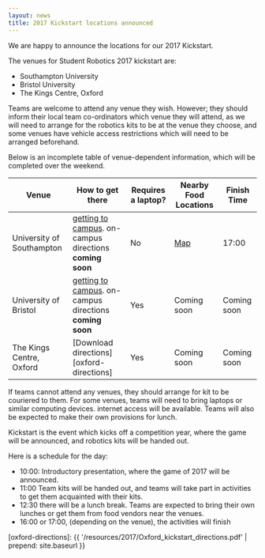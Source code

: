 ```yaml
---
layout: news
title: 2017 Kickstart locations announced
---
```


We are happy to announce the locations for our 2017 Kickstart.

The venues for Student Robotics 2017 kickstart are:

- Southampton University
- Bristol University
- The Kings Centre, Oxford

Teams are welcome to attend any venue they wish. However; they should inform their local team co-ordinators which venue they will attend, as we will need to arrange for the robotics kits to be at the venue they choose, and some venues have vehicle access restrictions which will need to be arranged beforehand.

Below is an incomplete table of venue-dependent information, which will be completed over the weekend.

| Venue                     | How to get there                                     | Requires a laptop? | Nearby Food Locations | Finish Time |
|---------------------------|------------------------------------------------------|--------------------|-----------------------|-------------|
| University of Southampton | [getting to campus][soton-campus-directions]. on-campus directions **coming soon** | No                 | [Map][soton-food-map] | 17:00 |
| University of Bristol     | [getting to campus][bris-campus-directions]. on-campus directions **coming soon** | Yes                | Coming soon  | Coming soon |
| The Kings Centre, Oxford  | [Download directions][oxford-directions]             | Yes                | Coming soon | Coming soon |

If teams cannot attend any venues, they should arrange for kit to be couriered to them. For some venues, teams will need to bring laptops or similar computing devices. internet access will be available. Teams will also be expected to make their own provisions for lunch.

Kickstart is the event which kicks off a competition year, where the game will be announced, and robotics kits will be handed out.

Here is a schedule for the day:

- 10:00: Introductory presentation, where the game of 2017 will be announced.
- 11:00 Team kits will be handed out, and teams will take part in activities to get them acquainted with their kits.
- 12:30 there will be a lunch break. Teams are expected to bring their own lunches or get them from food vendors near the venues.
- 16:00 or 17:00, (depending on the venue), the activities will finish

[soton-food-map]: https://goo.gl/Np9L1e

[oxford-directions]: {{ '/resources/2017/Oxford_kickstart_directions.pdf' | prepend: site.baseurl }}

[soton-campus-directions]: http://www.southampton.ac.uk/about/visit/getting-to-our-campuses.page#highfield
[bris-campus-directions]: http://www.bris.ac.uk/maps/directions/
